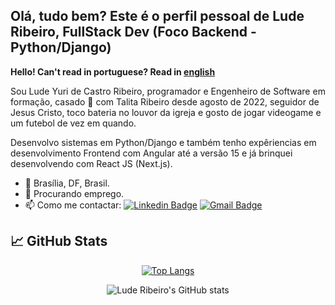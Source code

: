 <!--**luderibeiro/luderibeiro** is a ✨ _special_ ✨ repository because its `README.md` (this file) appears on your GitHub profile.-->

## Olá, tudo bem? Este é o perfil pessoal de Lude Ribeiro, FullStack Dev (Foco Backend - Python/Django)

**Hello! Can't read in portuguese? Read in [english](README-en.md)**

Sou Lude Yuri de Castro Ribeiro, programador e Engenheiro de Software em formação, casado 🥰 com Talita Ribeiro desde agosto de 2022, seguidor de Jesus Cristo, toco bateria no louvor da igreja e gosto de jogar videogame e um futebol de vez em quando.

Desenvolvo sistemas em Python/Django e também tenho expêriencias em desenvolvimento Frontend com Angular até a versão 15 e já brinquei desenvolvendo com React JS (Next.js).

-   📍 Brasília, DF, Brasil.
-   💼 Procurando emprego.
-   📫 Como me contactar: [![Linkedin Badge](https://img.shields.io/badge/-luderibeiro-blue?style=flat-square&logo=Linkedin&logoColor=white&link=https://https://www.linkedin.com/in/luderibeiro/)](https://www.linkedin.com/in/luderibeiro/) [![Gmail Badge](https://img.shields.io/badge/-ludeyuri07@gmail.com-c14438?style=flat-square&logo=Gmail&logoColor=white&link=mailto:ludeyuri07@gmail.com)](mailto:ludeyuri07@gmail.com)

## 📈 GitHub Stats

<div align="center">

[![Top Langs](https://github-readme-stats.vercel.app/api/top-langs/?username=luderibeiro&layout=compact&theme=tokyonight)](https://github.com/luderibeiro/github-readme-stats)

![Lude Ribeiro's GitHub stats](https://github-readme-stats.vercel.app/api?username=luderibeiro&show_icons=true&theme=tokyonight)

</div>
